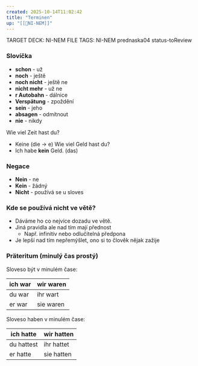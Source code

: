 ```yaml
---
created: 2025-10-14T11:02:42
title: "Terminen"
up: "[[📖NI-NEM]]"
---
```


TARGET DECK: NI-NEM
FILE TAGS: NI-NEM prednaska04 status-toReview

### Slovíčka
- **schon** - už
- **noch** - ještě
- **noch nicht** - ještě ne
- **nicht mehr** - už ne
- **r Autobahn** - dálnice
- **Verspätung** - zpoždění
- **sein** - jeho
- **absagen** - odmítnout
- **nie** - nikdy


Wie viel Zeit hast du?
- Keine (die -> e)
Wie viel Geld hast du?
- Ich habe **kein** Geld. (das)

### Negace
- **Nein** - ne
- **Kein** - žádný
- **Nicht** - používá se u sloves

### Kde se používá nicht ve větě?
- Dáváme ho co nejvíce dozadu ve větě.
- Jiná pravidla ale nad tím mají přednost
	- Např. infinitiv nebo odlučitelná předpona
- Je lepší nad tím nepřemýšlet, ono si to člověk nějak zažije

### Präteritum (minulý čas prostý)

Sloveso být v minulém čase:

| ich war | wir waren |
| ------- | --------- |
| du war  | ihr wart  |
| er war  | sie waren |

Sloveso haben v minulém čase:

| ich hatte  | wir hatten |
| ---------- | ---------- |
| du hattest | ihr hattet |
| er hatte   | sie hatten |
